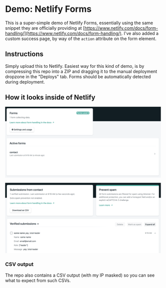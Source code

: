 # Demo: Netlify Forms

This is a super-simple demo of Netlify Forms, essentially using the same snippet they are officially providing at [https://www.netlify.com/docs/form-handling/](https://www.netlify.com/docs/form-handling/). I've also added a custom success page, by way of the `action` attribute on the form element.

## Instructions

Simply upload this to Netlify. Easiest way for this kind of demo, is by compressing this repo into a ZIP and dragging it to the manual deployment dropzone in the "Deploys" tab. Forms should be automatically detected during deployment.

## How it looks inside of Netlify

![Seeing active forms in the Netlify panel](forms-1-active.png)

![Viewing submission details](forms-2-details.png)

### CSV output

The repo also contains a CSV output (with my IP masked) so you can see what to expect from such CSVs.
